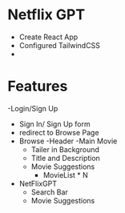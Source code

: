 # Netflix GPT

- Create React App
- Configured TailwindCSS
- 


# Features
-Login/Sign Up
   - Sign In/ Sign Up form
   - redirect to Browse Page
- Browse
  -Header
  -Main Movie
    - Tailer in Background
    - Title and Description
    - Movie Suggestions
       - MovieList * N
- NetFlixGPT
   - Search Bar
   - Movie Suggestions

        